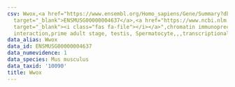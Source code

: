 ```yaml
---
csv: Wwox,<a href="https://www.ensembl.org/Homo_sapiens/Gene/Summary?db=core;g=ENSMUSG00000004637"
  target="_blank">ENSMUSG00000004637</a>,<a href="https://www.ncbi.nlm.nih.gov/pubmed/25450459"
  target="_blank"><i class="fas fa-file"></i></a>",chromatin immunoprecipitation assay,direct
  interaction,prime adult stage, testis, Spermatocyte,,,transcriptional regulation,
data_alias: Wwox
data_id: ENSMUSG00000004637
data_numevidence: 1
data_species: Mus musculus
data_taxid: '10090'
title: Wwox
---
```

